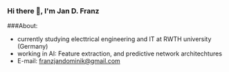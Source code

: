 ### Hi there 👋, I'm Jan D. Franz
###About:

- currently studying electtrical engineering and IT at RWTH university (Germany)
- working in AI: Feature extraction, and predictive network architechtures
- E-mail: franzjandominik@gmail.com


